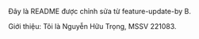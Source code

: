 
Đây là README được chỉnh sửa từ feature-update-by B.


Giới thiệu: Tôi là Nguyễn Hữu Trọng, MSSV 221083.


